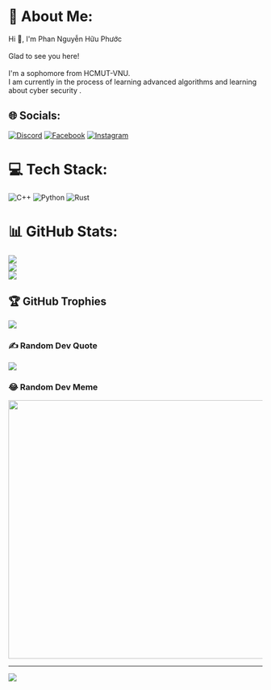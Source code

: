 # 💫 About Me:
Hi 👋, I'm Phan Nguyễn Hữu Phước<br><br>Glad to see you here!<br><br>I'm a sophomore from HCMUT-VNU.<br>I am currently in the process of learning advanced algorithms and learning about cyber security
.


## 🌐 Socials:
[![Discord](https://img.shields.io/badge/Discord-%237289DA.svg?logo=discord&logoColor=white)](https://discord.gg/phacko11) [![Facebook](https://img.shields.io/badge/Facebook-%231877F2.svg?logo=Facebook&logoColor=white)](https://facebook.com/pnhP1111) [![Instagram](https://img.shields.io/badge/Instagram-%23E4405F.svg?logo=Instagram&logoColor=white)](https://instagram.com/phacko.11) 

# 💻 Tech Stack:
![C++](https://img.shields.io/badge/c++-%2300599C.svg?style=for-the-badge&logo=c%2B%2B&logoColor=white) ![Python](https://img.shields.io/badge/python-3670A0?style=for-the-badge&logo=python&logoColor=ffdd54) ![Rust](https://img.shields.io/badge/rust-%23000000.svg?style=for-the-badge&logo=rust&logoColor=white)
# 📊 GitHub Stats:
![](https://github-readme-stats.vercel.app/api?username=phacko11&theme=nightowl&hide_border=false&include_all_commits=true&count_private=false)<br/>
![](https://github-readme-streak-stats.herokuapp.com/?user=phacko11&theme=nightowl&hide_border=false)<br/>
![](https://github-readme-stats.vercel.app/api/top-langs/?username=phacko11&theme=nightowl&hide_border=false&include_all_commits=true&count_private=false&layout=compact)

## 🏆 GitHub Trophies
![](https://github-profile-trophy.vercel.app/?username=phacko11&theme=radical&no-frame=false&no-bg=false&margin-w=4)

### ✍️ Random Dev Quote
![](https://quotes-github-readme.vercel.app/api?type=horizontal&theme=radical)

### 😂 Random Dev Meme
<img src="https://rm.up.railway.app/" width="512px"/>

---
[![](https://visitcount.itsvg.in/api?id=phacko11&icon=0&color=0)](https://visitcount.itsvg.in)

<!-- Proudly created with GPRM ( https://gprm.itsvg.in ) -->
